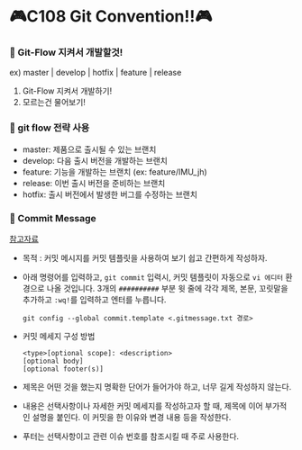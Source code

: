 # 🎮C108 Git Convention!!🎮

### 🚖 Git-Flow 지켜서 개발할것!

ex) master | develop | hotfix | feature | release

1. Git-Flow 지켜서 개발하기!
2. 모르는건 물어보기!

### 🚖 git flow 전략 사용

- master: 제품으로 출시될 수 있는 브랜치
- develop: 다음 출시 버전을 개발하는 브랜치
- feature: 기능을 개발하는 브랜치 (ex: feature/IMU_jh)
- release: 이번 출시 버전을 준비하는 브랜치
- hotfix: 출시 버전에서 발생한 버그를 수정하는 브랜치

### 🚖 Commit Message

[참고자료](https://chanhuiseok.github.io/posts/git-4/)

- 목적 : 커밋 메시지를 커밋 템플릿을 사용하여 보기 쉽고 간편하게 작성하자.
- 아래 명령어를 입력하고, `git commit` 입력시, 커밋 템플릿이 자동으로 `vi 에디터` 환경으로 나올 것입니다. 3개의 `##########` 부분 윗 줄에 각각 제목, 본문, 꼬릿말을 추가하고 `:wq!`를 입력하고 엔터를 누릅니다.

  ```
  git config --global commit.template <.gitmessage.txt 경로>

  ```

- 커밋 메세지 구성 방법
  ```
  <type>[optional scope]: <description>
  [optional body]
  [optional footer(s)]
  ```
- 제목은 어떤 것을 했는지 명확한 단어가 들어가야 하고, 너무 길게 작성하지 않는다.
- 내용은 선택사항이나 자세한 커밋 메세지를 작성하고자 할 때, 제목에 이어 부가적인 설명을 붙인다. 이 커밋을 한 이유와 변경 내용 등을 작성한다.
- 푸터는 선택사항이고 관련 이슈 번호를 참조시킬 때 주로 사용한다.
